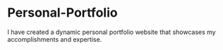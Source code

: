 # Personal-Portfolio
I have created a dynamic personal portfolio website that showcases my accomplishments and expertise.
